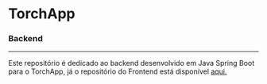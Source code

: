 # TorchApp
### Backend

---

Este repositório é dedicado ao backend desenvolvido em Java Spring Boot para o TorchApp, já o repositório do Frontend está disponível [aqui.](https://github.com/VStorch/TorchApp)